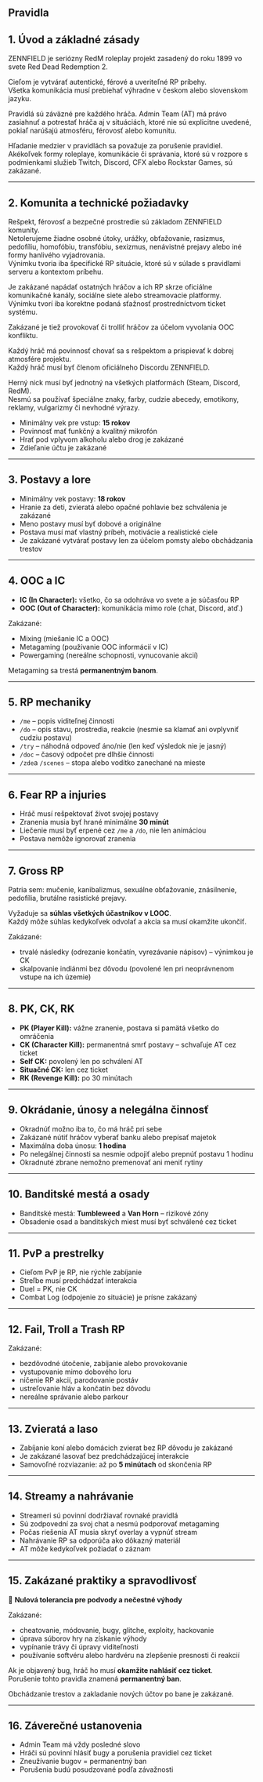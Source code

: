## Pravidla 

## 1. Úvod a základné zásady
ZENNFIELD je seriózny RedM roleplay projekt zasadený do roku 1899 vo svete Red Dead Redemption 2.

Cieľom je vytvárať autentické, férové a uveriteľné RP príbehy.  
Všetka komunikácia musí prebiehať výhradne v českom alebo slovenskom jazyku.

Pravidlá sú záväzné pre každého hráča. Admin Team (AT) má právo zasiahnuť a potrestať hráča aj v situáciách, ktoré nie sú explicitne uvedené, pokiaľ narúšajú atmosféru, férovosť alebo komunitu.

Hľadanie medzier v pravidlách sa považuje za porušenie pravidiel.  
Akékoľvek formy roleplaye, komunikácie či správania, ktoré sú v rozpore s podmienkami služieb Twitch, Discord, CFX alebo Rockstar Games, sú zakázané.

---

## 2. Komunita a technické požiadavky
Rešpekt, férovosť a bezpečné prostredie sú základom ZENNFIELD komunity.  
Netolerujeme žiadne osobné útoky, urážky, obťažovanie, rasizmus, pedofíliu, homofóbiu, transfóbiu, sexizmus, nenávistné prejavy alebo iné formy hanlivého vyjadrovania.  
Výnimku tvoria iba špecifické RP situácie, ktoré sú v súlade s pravidlami serveru a kontextom príbehu.

Je zakázané napádať ostatných hráčov a ich RP skrze oficiálne komunikačné kanály, sociálne siete alebo streamovacie platformy.  
Výnimku tvorí iba korektne podaná sťažnosť prostredníctvom ticket systému.

Zakázané je tiež provokovať či trolliť hráčov za účelom vyvolania OOC konfliktu.

Každý hráč má povinnosť chovať sa s rešpektom a prispievať k dobrej atmosfére projektu.  
Každý hráč musí byť členom oficiálneho Discordu ZENNFIELD.

Herný nick musí byť jednotný na všetkých platformách (Steam, Discord, RedM).  
Nesmú sa používať špeciálne znaky, farby, cudzie abecedy, emotikony, reklamy, vulgarizmy či nevhodné výrazy.

- Minimálny vek pre vstup: **15 rokov**  
- Povinnosť mať funkčný a kvalitný mikrofón  
- Hrať pod vplyvom alkoholu alebo drog je zakázané  
- Zdieľanie účtu je zakázané  

---

## 3. Postavy a lore
- Minimálny vek postavy: **18 rokov**  
- Hranie za deti, zvieratá alebo opačné pohlavie bez schválenia je zakázané  
- Meno postavy musí byť dobové a originálne  
- Postava musí mať vlastný príbeh, motivácie a realistické ciele  
- Je zakázané vytvárať postavy len za účelom pomsty alebo obchádzania trestov  

---

## 4. OOC a IC
- **IC (In Character):** všetko, čo sa odohráva vo svete a je súčasťou RP  
- **OOC (Out of Character):** komunikácia mimo role (chat, Discord, atď.)

Zakázané:
- Mixing (miešanie IC a OOC)
- Metagaming (používanie OOC informácií v IC)
- Powergaming (nereálne schopnosti, vynucovanie akcií)

Metagaming sa trestá **permanentným banom**.

---

## 5. RP mechaniky
- `/me` – popis viditeľnej činnosti  
- `/do` – opis stavu, prostredia, reakcie (nesmie sa klamať ani ovplyvniť cudziu postavu)  
- `/try` – náhodná odpoveď áno/nie (len keď výsledok nie je jasný)   
- `/doc` – časový odpočet pre dlhšie činnosti  
- `/zde`a `/scenes` – stopa alebo vodítko zanechané na mieste  

---

## 6. Fear RP a injuries
- Hráč musí rešpektovať život svojej postavy  
- Zranenia musia byť hrané minimálne **30 minút**  
- Liečenie musí byť erpené cez `/me` a `/do`, nie len animáciou  
- Postava nemôže ignorovať zranenia  

---

## 7. Gross RP
Patria sem: mučenie, kanibalizmus, sexuálne obťažovanie, znásilnenie, pedofília, brutálne rasistické prejavy.  

Vyžaduje sa **súhlas všetkých účastníkov v LOOC**.  
Každý môže súhlas kedykoľvek odvolať a akcia sa musí okamžite ukončiť.  

Zakázané:
- trvalé následky (odrezanie končatín, vyrezávanie nápisov) – výnimkou je CK  
- skalpovanie indiánmi bez dôvodu (povolené len pri neoprávnenom vstupe na ich územie)  

---

## 8. PK, CK, RK
- **PK (Player Kill):** vážne zranenie, postava si pamätá všetko do omráčenia  
- **CK (Character Kill):** permanentná smrť postavy – schvaľuje AT cez ticket  
- **Self CK:** povolený len po schválení AT  
- **Situačné CK:** len cez ticket  
- **RK (Revenge Kill):** po 30 minútach

---

## 9. Okrádanie, únosy a nelegálna činnosť
- Okradnúť možno iba to, čo má hráč pri sebe  
- Zakázané nútiť hráčov vyberať banku alebo prepísať majetok  
- Maximálna doba únosu: **1 hodina**  
- Po nelegálnej činnosti sa nesmie odpojiť alebo prepnúť postavu 1 hodinu  
- Okradnuté zbrane nemožno premenovať ani meniť rytiny  

---

## 10. Banditské mestá a osady
- Banditské mestá: **Tumbleweed** a **Van Horn** – rizikové zóny  
- Obsadenie osad a banditských miest musí byť schválené cez ticket  


---

## 11. PvP a prestrelky
- Cieľom PvP je RP, nie rýchle zabíjanie  
- Streľbe musí predchádzať interakcia  
- Duel = PK, nie CK  
- Combat Log (odpojenie zo situácie) je prísne zakázaný  

---

## 12. Fail, Troll a Trash RP
Zakázané:
- bezdôvodné útočenie, zabíjanie alebo provokovanie  
- vystupovanie mimo dobového loru  
- ničenie RP akcií, parodovanie postáv  
- ustreľovanie hláv a končatín bez dôvodu  
- nereálne správanie alebo parkour  

---

## 13. Zvieratá a laso
- Zabíjanie koní alebo domácich zvierat bez RP dôvodu je zakázané  
- Je zakázané lasovať bez predchádzajúcej interakcie  
- Samovoľné rozviazanie: až po **5 minútach** od skončenia RP  

---

## 14. Streamy a nahrávanie
- Streameri sú povinní dodržiavať rovnaké pravidlá  
- Sú zodpovední za svoj chat a nesmú podporovať metagaming  
- Počas riešenia AT musia skryť overlay a vypnúť stream  
- Nahrávanie RP sa odporúča ako dôkazný materiál  
- AT môže kedykoľvek požiadať o záznam  

---

## 15. Zakázané praktiky a spravodlivosť
🚫 **Nulová tolerancia pre podvody a nečestné výhody**

Zakázané:
- cheatovanie, módovanie, bugy, glitche, exploity, hackovanie  
- úprava súborov hry na získanie výhody  
- vypínanie trávy či úpravy viditeľnosti  
- používanie softvéru alebo hardvéru na zlepšenie presnosti či reakcií  

Ak je objavený bug, hráč ho musí **okamžite nahlásiť cez ticket**.  
Porušenie tohto pravidla znamená **permanentný ban**.  

Obchádzanie trestov a zakladanie nových účtov po bane je zakázané.  

---

## 16. Záverečné ustanovenia
- Admin Team má vždy posledné slovo  
- Hráči sú povinní hlásiť bugy a porušenia pravidiel cez ticket  
- Zneužívanie bugov = permanentný ban  
- Porušenia budú posudzované podľa závažnosti  

